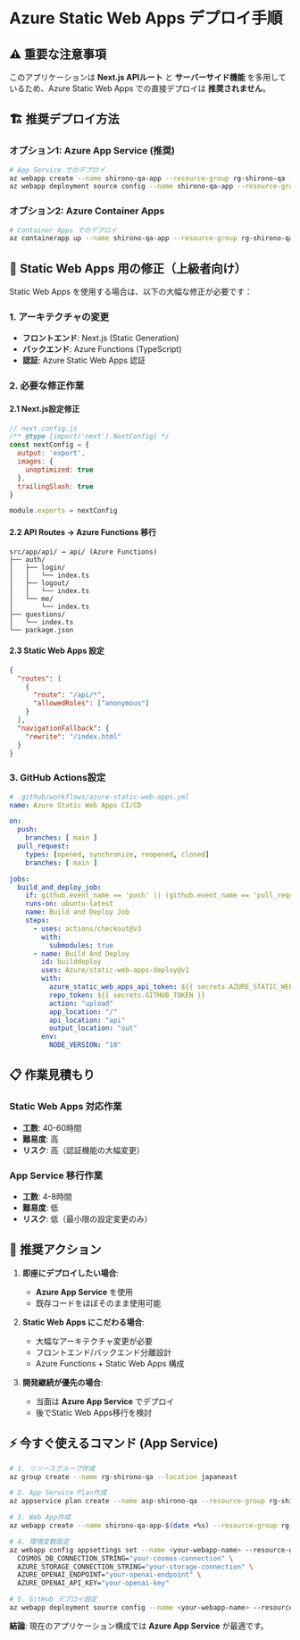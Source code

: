 # Azure Static Web Apps デプロイ手順

## ⚠️ 重要な注意事項

このアプリケーションは **Next.js APIルート** と **サーバーサイド機能** を多用しているため、Azure Static Web Apps での直接デプロイは **推奨されません**。

## 🏗️ 推奨デプロイ方法

### オプション1: Azure App Service (推奨)
```bash
# App Service でのデプロイ
az webapp create --name shirono-qa-app --resource-group rg-shirono-qa --plan asp-shirono-qa --runtime "NODE:18-lts"
az webapp deployment source config --name shirono-qa-app --resource-group rg-shirono-qa --repo-url https://github.com/YOUR_USERNAME/shirono-qa --branch main
```

### オプション2: Azure Container Apps
```bash
# Container Apps でのデプロイ
az containerapp up --name shirono-qa-app --resource-group rg-shirono-qa --environment shirono-qa-env --source .
```

## 🔧 Static Web Apps 用の修正（上級者向け）

Static Web Apps を使用する場合は、以下の大幅な修正が必要です：

### 1. アーキテクチャの変更
- **フロントエンド**: Next.js (Static Generation)
- **バックエンド**: Azure Functions (TypeScript)
- **認証**: Azure Static Web Apps 認証

### 2. 必要な修正作業

#### 2.1 Next.js設定修正
```javascript
// next.config.js
/** @type {import('next').NextConfig} */
const nextConfig = {
  output: 'export',
  images: {
    unoptimized: true
  },
  trailingSlash: true
}

module.exports = nextConfig
```

#### 2.2 API Routes → Azure Functions 移行
```
src/app/api/ → api/ (Azure Functions)
├── auth/
│   ├── login/
│   │   └── index.ts
│   ├── logout/
│   │   └── index.ts
│   └── me/
│       └── index.ts
├── questions/
│   └── index.ts
└── package.json
```

#### 2.3 Static Web Apps 設定
```json
{
  "routes": [
    {
      "route": "/api/*",
      "allowedRoles": ["anonymous"]
    }
  ],
  "navigationFallback": {
    "rewrite": "/index.html"
  }
}
```

### 3. GitHub Actions設定
```yaml
# .github/workflows/azure-static-web-apps.yml
name: Azure Static Web Apps CI/CD

on:
  push:
    branches: [ main ]
  pull_request:
    types: [opened, synchronize, reopened, closed]
    branches: [ main ]

jobs:
  build_and_deploy_job:
    if: github.event_name == 'push' || (github.event_name == 'pull_request' && github.event.action != 'closed')
    runs-on: ubuntu-latest
    name: Build and Deploy Job
    steps:
      - uses: actions/checkout@v3
        with:
          submodules: true
      - name: Build And Deploy
        id: builddeploy
        uses: Azure/static-web-apps-deploy@v1
        with:
          azure_static_web_apps_api_token: ${{ secrets.AZURE_STATIC_WEB_APPS_API_TOKEN }}
          repo_token: ${{ secrets.GITHUB_TOKEN }}
          action: "upload"
          app_location: "/"
          api_location: "api"
          output_location: "out"
        env:
          NODE_VERSION: "18"
```

## 📋 作業見積もり

### Static Web Apps 対応作業
- **工数**: 40-60時間
- **難易度**: 高
- **リスク**: 高（認証機能の大幅変更）

### App Service 移行作業  
- **工数**: 4-8時間
- **難易度**: 低
- **リスク**: 低（最小限の設定変更のみ）

## 🎯 推奨アクション

1. **即座にデプロイしたい場合**:
   - **Azure App Service** を使用
   - 既存コードをほぼそのまま使用可能

2. **Static Web Apps にこだわる場合**:
   - 大幅なアーキテクチャ変更が必要
   - フロントエンド/バックエンド分離設計
   - Azure Functions + Static Web Apps 構成

3. **開発継続が優先の場合**:
   - 当面は **Azure App Service** でデプロイ
   - 後でStatic Web Apps移行を検討

## ⚡ 今すぐ使えるコマンド (App Service)

```bash
# 1. リソースグループ作成
az group create --name rg-shirono-qa --location japaneast

# 2. App Service Plan作成
az appservice plan create --name asp-shirono-qa --resource-group rg-shirono-qa --sku B1 --is-linux

# 3. Web App作成
az webapp create --name shirono-qa-app-$(date +%s) --resource-group rg-shirono-qa --plan asp-shirono-qa --runtime "NODE:18-lts"

# 4. 環境変数設定
az webapp config appsettings set --name <your-webapp-name> --resource-group rg-shirono-qa --settings \
  COSMOS_DB_CONNECTION_STRING="your-cosmos-connection" \
  AZURE_STORAGE_CONNECTION_STRING="your-storage-connection" \
  AZURE_OPENAI_ENDPOINT="your-openai-endpoint" \
  AZURE_OPENAI_API_KEY="your-openai-key"

# 5. GitHub デプロイ設定
az webapp deployment source config --name <your-webapp-name> --resource-group rg-shirono-qa --repo-url https://github.com/YOUR_USERNAME/shirono-qa --branch main --manual-integration
```

**結論**: 現在のアプリケーション構成では **Azure App Service** が最適です。